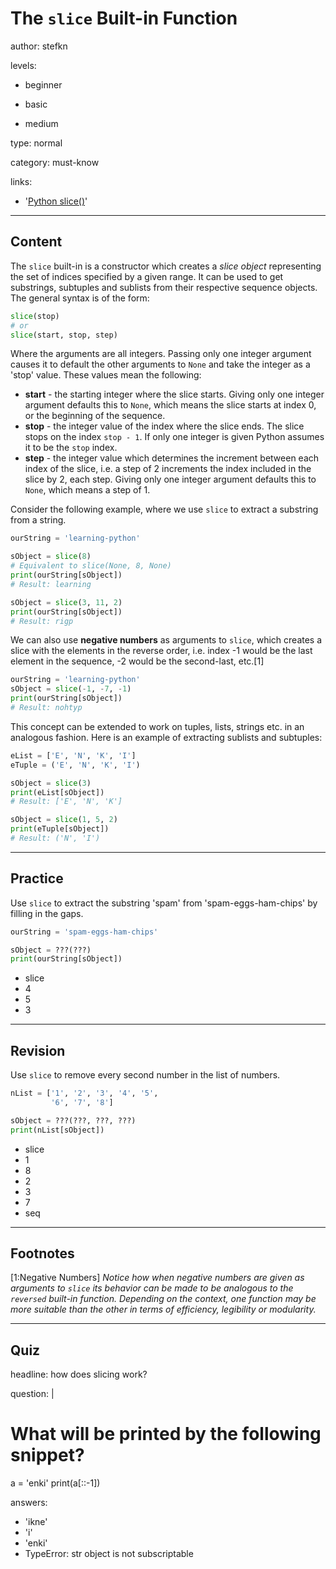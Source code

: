 # The `slice` Built-in Function
author: stefkn

levels:

  - beginner

  - basic

  - medium

type: normal

category: must-know

links:

  - '[Python slice()](https://www.programiz.com/python-programming/methods/built-in/slice)'

---
## Content

The `slice` built-in is a constructor which creates a *slice object* representing the set of indices specified by a given range. It can be used to get substrings, subtuples and sublists from their respective sequence objects. The general syntax is of the form:

```python
slice(stop)
# or
slice(start, stop, step)
```

Where the arguments are all integers. Passing only one integer argument causes it to default the other arguments to `None` and take the integer as a 'stop' value. These values mean the following:

 - __start__ - the starting integer where the slice starts. Giving only one integer argument defaults this to `None`, which means the slice starts at index 0, or the beginning of the sequence.
 - __stop__ - the integer value of the index where the slice ends. The slice stops on the index `stop - 1`. If only one integer is given Python assumes it to be the `stop` index.
 - __step__ - the integer value which determines the increment between each index of the slice, i.e. a step of 2 increments the index included in the slice by 2, each step. Giving only one integer argument defaults this to `None`, which means a step of 1.

Consider the following example, where we use `slice` to extract a substring from a string.

```python
ourString = 'learning-python'

sObject = slice(8)
# Equivalent to slice(None, 8, None)
print(ourString[sObject])
# Result: learning

sObject = slice(3, 11, 2)
print(ourString[sObject])
# Result: rigp
```

We can also use __negative numbers__ as arguments to `slice`, which creates a slice with the elements in the reverse order, i.e. index -1 would be the last element in the sequence, -2 would be the second-last, etc.[1]

```python
ourString = 'learning-python'
sObject = slice(-1, -7, -1)
print(ourString[sObject])
# Result: nohtyp
```

This concept can be extended to work on tuples, lists, strings etc. in an analogous fashion. Here is an example of extracting sublists and subtuples:

```python
eList = ['E', 'N', 'K', 'I']
eTuple = ('E', 'N', 'K', 'I')

sObject = slice(3)
print(eList[sObject])
# Result: ['E', 'N', 'K']

sObject = slice(1, 5, 2)
print(eTuple[sObject])
# Result: ('N', 'I')
```

---
## Practice

Use `slice` to extract the substring 'spam' from 'spam-eggs-ham-chips' by filling in the gaps.

```python
ourString = 'spam-eggs-ham-chips'

sObject = ???(???)
print(ourString[sObject])
```

* slice
* 4
* 5
* 3

---
## Revision

Use `slice` to remove every second number in the list of numbers.

```python
nList = ['1', '2', '3', '4', '5',
         '6', '7', '8']

sObject = ???(???, ???, ???)
print(nList[sObject])
```

* slice
* 1
* 8
* 2
* 3
* 7
* seq

---
## Footnotes

[1:Negative Numbers]
*Notice how when negative numbers are given as arguments to `slice` its behavior can be made to be analogous to the `reversed` built-in function. Depending on the context, one function may be more suitable than the other in terms of efficiency, legibility or modularity.*

---
## Quiz

headline: how does slicing work?

question: |
  # What will be printed by the following snippet?
  a = 'enki'
  print(a[::-1])


answers:
  - 'ikne'
  - 'i'
  - 'enki'
  - TypeError: str object is not subscriptable
